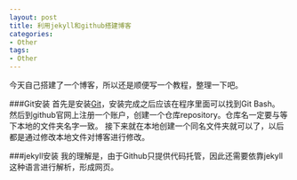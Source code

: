 ```yaml
---
layout: post
title: 利用jekyll和github搭建博客
categories:
- Other
tags:
- Other
---
```


今天自己搭建了一个博客，所以还是顺便写一个教程，整理一下吧。

###Git安装
首先是安装[Git](http://git-scm.com/)，安装完成之后应该在程序里面可以找到Git Bash。
然后到github官网上注册一个账户，创建一个仓库repository。仓库名一定要与等下本地的文件夹名字一致。
接下来就在本地创建一个同名文件夹就可以了，以后都是通过修改本地文件对博客进行修改。

###jekyll安装
我的理解是，由于Github只提供代码托管，因此还需要依靠jekyll这种语言进行解析，形成网页。
